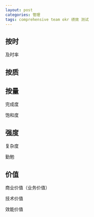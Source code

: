 ```yaml
---
layout: post
categories: 管理
tags: comprehensive team okr 绩效 测试
---
```




## 按时

及时率

## 按质



## 按量

完成度

饱和度

## 强度

复杂度

勤勉

## 价值

商业价值（业务价值）

技术价值

效能价值
